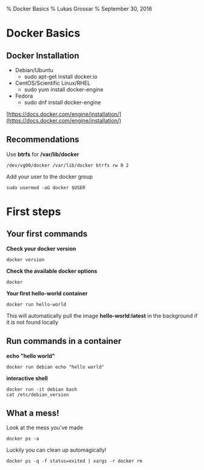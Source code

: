 % Docker Basics
% Lukas Grossar
% September 30, 2016

# Docker Basics

## Docker Installation

* Debian/Ubuntu
    * sudo apt-get install docker.io
* CentOS/Scientific Linux/RHEL
    * sudo yum install docker-engine
* Fedora
    * sudo dnf install docker-engine

[https://docs.docker.com/engine/installation/](https://docs.docker.com/engine/installation/)

## Recommendations

Use **btrfs** for **/var/lib/docker**

```
/dev/vg00/docker /var/lib/docker btrfs rw 0 2
```

Add your user to the docker group

```
sudo usermod -aG docker $USER
```

# First steps

## Your first commands

**Check your docker version**

```
docker version
```

**Check the available docker options**

```
docker
```

**Your first hello-world container**

```
docker run hello-world
```

This will automatically pull the image **hello-world:latest** in the background if it is not found locally

## Run commands in a container

**echo "hello world"**

```
docker run debian echo "hello world"
```

**interactive shell**

```
docker run -it debian bash
cat /etc/debian_version
```

## What a mess!

Look at the mess you've made

```
docker ps -a
```

Luckily you can clean up automagically!

```
docker ps -q -f status=exited | xargs -r docker rm
```
